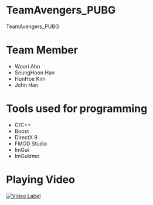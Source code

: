 # TeamAvengers_PUBG
TeamAvengers_PUBG

# Team Member
- Woori Ahn
- SeungHoon Han
- HunHoe Kim
- John Han

# Tools used for programming
- C/C++
- Boost
- DirectX 9
- FMOD Studio
- ImGui
- ImGuizmo

# Playing Video
[![Video Label](http://img.youtube.com/vi/Anu5nLHhWZY/0.jpg)](https://youtu.be/Anu5nLHhWZY)
